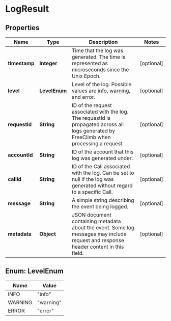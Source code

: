 

# LogResult


## Properties

Name | Type | Description | Notes
------------ | ------------- | ------------- | -------------
**timestamp** | **Integer** | Time that the log was generated. The time is represented as microseconds since the Unix Epoch. |  [optional]
**level** | [**LevelEnum**](#LevelEnum) | Level of the log. Possible values are info, warning, and error. |  [optional]
**requestId** | **String** | ID of the request associated with the log. The requestId is propagated across all logs generated by FreeClimb when processing a request. |  [optional]
**accountId** | **String** | ID of the account that this log was generated under. |  [optional]
**callId** | **String** | ID of the Call associated with the log. Can be set to null if the log was generated without regard to a specific Call. |  [optional]
**message** | **String** | A simple string describing the event being logged. |  [optional]
**metadata** | **Object** | JSON document containing metadata about the event. Some log messages may include request and response header content in this field. |  [optional]



## Enum: LevelEnum

Name | Value
---- | -----
INFO | &quot;info&quot;
WARNING | &quot;warning&quot;
ERROR | &quot;error&quot;



